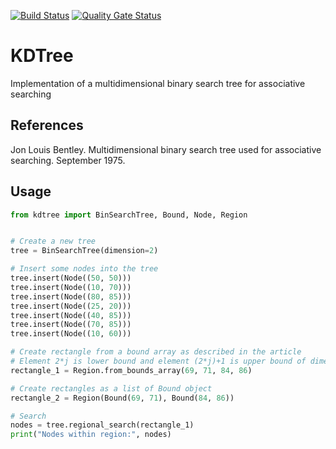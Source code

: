 [![Build Status](https://travis-ci.com/alesanfra/kdtree.svg?branch=master)](https://travis-ci.com/alesanfra/kdtree)
[![Quality Gate Status](https://sonarcloud.io/api/project_badges/measure?project=alesanfra_kdtree&metric=alert_status)](https://sonarcloud.io/dashboard?id=alesanfra_kdtree)

# KDTree

Implementation of a multidimensional binary search tree for associative searching

## References

Jon Louis Bentley. Multidimensional binary search tree used for associative searching. September 1975.

## Usage

```python
from kdtree import BinSearchTree, Bound, Node, Region


# Create a new tree
tree = BinSearchTree(dimension=2)

# Insert some nodes into the tree
tree.insert(Node((50, 50)))
tree.insert(Node((10, 70)))
tree.insert(Node((80, 85)))
tree.insert(Node((25, 20)))
tree.insert(Node((40, 85)))
tree.insert(Node((70, 85)))
tree.insert(Node((10, 60)))

# Create rectangle from a bound array as described in the article
# Element 2*j is lower bound and element (2*j)+1 is upper bound of dimension j
rectangle_1 = Region.from_bounds_array(69, 71, 84, 86)

# Create rectangles as a list of Bound object
rectangle_2 = Region(Bound(69, 71), Bound(84, 86))

# Search
nodes = tree.regional_search(rectangle_1)
print("Nodes within region:", nodes)
```